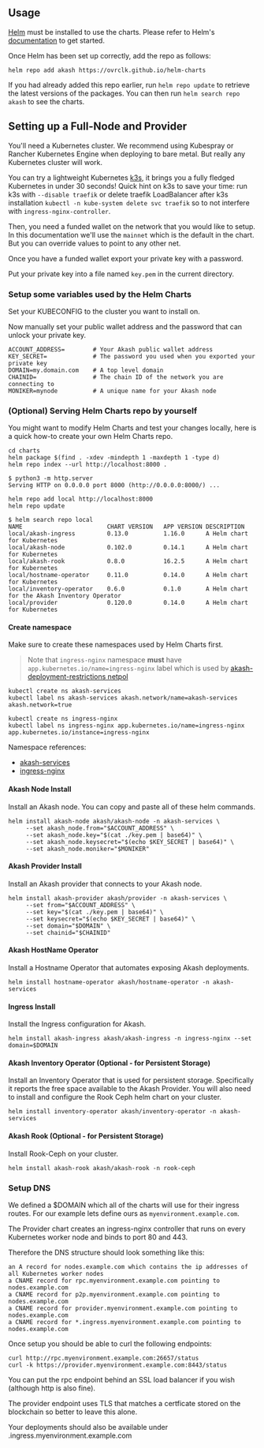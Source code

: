 ## Usage

[Helm](https://helm.sh) must be installed to use the charts. Please refer to
Helm's [documentation](https://helm.sh/docs) to get started.

Once Helm has been set up correctly, add the repo as follows:

```
helm repo add akash https://ovrclk.github.io/helm-charts
```

If you had already added this repo earlier, run `helm repo update` to retrieve
the latest versions of the packages. You can then run `helm search repo akash` to see the charts.

## Setting up a Full-Node and Provider

You'll need a Kubernetes cluster. We recommend using Kubespray or Rancher Kubernetes Engine when deploying to bare metal. But really any Kubernetes cluster will work.

You can try a lightweight Kubernetes [k3s](https://k3s.io/), it brings you a fully fledged Kubernetes in under 30 seconds! Quick hint on k3s to save your time: run k3s with `--disable traefik` or delete traefik LoadBalancer after k3s installation `kubectl -n kube-system delete svc traefik` so to not interfere with `ingress-nginx-controller`.

Then, you need a funded wallet on the network that you would like to setup. In this documentation we'll use the `mainnet` which is the default in the chart. But you can override values to point to any other net.

Once you have a funded wallet export your private key with a password.

Put your private key into a file named `key.pem` in the current directory.

### Setup some variables used by the Helm Charts

Set your KUBECONFIG to the cluster you want to install on.

Now manually set your public wallet address and the password that can unlock your private key.

```
ACCOUNT_ADDRESS=        # Your Akash public wallet address
KEY_SECRET=             # The password you used when you exported your private key
DOMAIN=my.domain.com    # A top level domain
CHAINID=                # The chain ID of the network you are connecting to
MONIKER=mynode          # A unique name for your Akash node
```

### (Optional) Serving Helm Charts repo by yourself

You might want to modify Helm Charts and test your changes locally, here is a quick how-to create your own Helm Charts repo.

```
cd charts
helm package $(find . -xdev -mindepth 1 -maxdepth 1 -type d)
helm repo index --url http://localhost:8000 .

$ python3 -m http.server
Serving HTTP on 0.0.0.0 port 8000 (http://0.0.0.0:8000/) ...
```

```
helm repo add local http://localhost:8000
helm repo update

$ helm search repo local
NAME                    	CHART VERSION	APP VERSION	DESCRIPTION
local/akash-ingress     	0.13.0       	1.16.0     	A Helm chart for Kubernetes
local/akash-node        	0.102.0      	0.14.1     	A Helm chart for Kubernetes
local/akash-rook        	0.8.0        	16.2.5     	A Helm chart for Kubernetes
local/hostname-operator 	0.11.0       	0.14.0     	A Helm chart for Kubernetes
local/inventory-operator	0.6.0        	0.1.0      	A Helm chart for the Akash Inventory Operator
local/provider          	0.120.0      	0.14.0     	A Helm chart for Kubernetes
```

#### Create namespace

Make sure to create these namespaces used by Helm Charts first.

> Note that `ingress-nginx` namespace **must** have `app.kubernetes.io/name=ingress-nginx` label which is used by [akash-deployment-restrictions netpol](https://github.com/ovrclk/akash/blob/4a188686a68b3f7fbdc51b14dd8bff4b6689d94e/provider/cluster/kube/builder/netpol.go#L73)

```
kubectl create ns akash-services
kubectl label ns akash-services akash.network/name=akash-services akash.network=true

kubectl create ns ingress-nginx
kubectl label ns ingress-nginx app.kubernetes.io/name=ingress-nginx app.kubernetes.io/instance=ingress-nginx
```

Namespace references:

- [akash-services](https://raw.githubusercontent.com/ovrclk/akash/master/_docs/kustomize/networking/namespace.yaml)
- [ingress-nginx](https://raw.githubusercontent.com/ovrclk/akash/mainnet/main/_run/ingress-nginx.yaml)

#### Akash Node Install

Install an Akash node. You can copy and paste all of these helm commands.

```
helm install akash-node akash/akash-node -n akash-services \
     --set akash_node.from="$ACCOUNT_ADDRESS" \
     --set akash_node.key="$(cat ./key.pem | base64)" \
     --set akash_node.keysecret="$(echo $KEY_SECRET | base64)" \
     --set akash_node.moniker="$MONIKER"
```

#### Akash Provider Install

Install an Akash provider that connects to your Akash node.

```
helm install akash-provider akash/provider -n akash-services \
     --set from="$ACCOUNT_ADDRESS" \
     --set key="$(cat ./key.pem | base64)" \
     --set keysecret="$(echo $KEY_SECRET | base64)" \
     --set domain="$DOMAIN" \
     --set chainid="$CHAINID"
```

#### Akash HostName Operator

Install a Hostname Operator that automates exposing Akash deployments.

```
helm install hostname-operator akash/hostname-operator -n akash-services
```

#### Ingress Install

Install the Ingress configuration for Akash.

```
helm install akash-ingress akash/akash-ingress -n ingress-nginx --set domain=$DOMAIN
```

#### Akash Inventory Operator (Optional - for Persistent Storage)

Install an Inventory Operator that is used for persistent storage. Specifically it reports the free space available to the Akash Provider. You will also need to install and configure the Rook Ceph helm chart on your cluster.

```
helm install inventory-operator akash/inventory-operator -n akash-services
```

#### Akash Rook (Optional - for Persistent Storage)

Install Rook-Ceph on your cluster.

```
helm install akash-rook akash/akash-rook -n rook-ceph
```

### Setup DNS

We defined a $DOMAIN which all of the charts will use for their ingress routes. For our example lets define ours as `myenvironment.example.com`.

The Provider chart creates an ingress-nginx controller that runs on every Kubernetes worker node and binds to port 80 and 443.

Therefore the DNS structure should look something like this:

```
an A record for nodes.example.com which contains the ip addresses of all Kubernetes worker nodes
a CNAME record for rpc.myenvironment.example.com pointing to nodes.example.com
a CNAME record for p2p.myenvironment.example.com pointing to nodes.example.com
a CNAME record for provider.myenvironment.example.com pointing to nodes.example.com
a CNAME record for *.ingress.myenvironment.example.com pointing to nodes.example.com
```

Once setup you should be able to curl the following endpoints:

```
curl http://rpc.myenvironment.example.com:26657/status
curl -k https://provider.myenvironment.example.com:8443/status
```

You can put the rpc endpoint behind an SSL load balancer if you wish (although http is also fine).

The provider endpoint uses TLS that matches a certficate stored on the blockchain so better to leave this alone.

Your deployments should also be available under <id>.ingress.myenvironment.example.com
